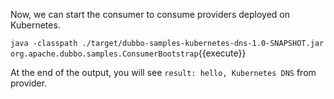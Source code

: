 Now, we can start the consumer to consume providers deployed on Kubernetes.



`java -classpath ./target/dubbo-samples-kubernetes-dns-1.0-SNAPSHOT.jar org.apache.dubbo.samples.ConsumerBootstrap`{{execute}}



At the end of the output, you will see `result: hello, Kubernetes DNS` from provider.

